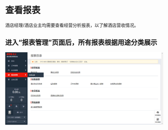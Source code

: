 # 查看报表

酒店经理/酒店业主均需要查看经营分析报表，以了解酒店营收情况。

## 进入“报表管理”页面后，所有报表根据用途分类展示

![](../../.gitbook/assets/image%20%2876%29.png)

